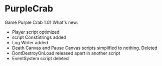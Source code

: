 # PurpleCrab
Game Purple Crab 1.01
What's new:
- Player script optimized
- script ConstStrings added
- Log Writer added
- Death Canvas and Pause Canvas scripts simplified to nothing. Deleted
- DontDestroyOnLoad released apart in another script
- EventSystem script deleted
